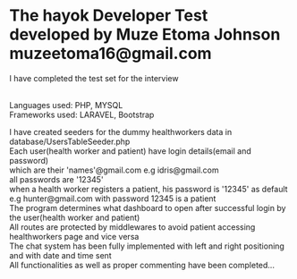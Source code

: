 <h1>The hayok Developer Test developed by Muze Etoma Johnson muzeetoma16@gmail.com</h1>
<p>I have completed the test set for the interview</p>
<br>
Languages used: PHP, MYSQL
<br>
Frameworks used: LARAVEL, Bootstrap
<p>
I have created seeders for the dummy healthworkers data in database/UsersTableSeeder.php
<br>
Each user(health worker and patient) have login details(email and password)<br>
which are their 'names'@gmail.com e.g idris@gmail.com<br>
all passwords are '12345'
<br>    
when a health worker registers a patient, his password is '12345' as default e.g hunter@gmail.com with password 12345 is a patient
<br>
The program determines what dashboard to open after successful login by the user(health worker and patient)   
<br>
All routes are protected by middlewares to avoid patient accessing healthworkers page and vice versa
<br>  
The chat system has been fully implemented with left and right positioning and with date and time sent    
<br>    
All functionalities as well as proper commenting have been completed...
</p>
